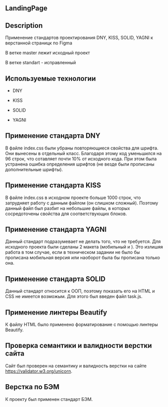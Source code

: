 ## LandingPage
## Description

Применение стандартов проектирования  DNY, KISS, SOLID, YAGNI
к верстанной страницк по Figma

В ветке master лежит исходный проект

В ветке standart - исправленный

## Используемые технологии

* DNY

* KISS

* SOLID

* YAGNI

## Применение стандарта DNY

В файле index.css были убраны повторяющиеся свойства для шрифта. Они вынесены в отдельный класс. Благодаря этому код уменьшился на 96 строк, что сотавляет почти 10% от исходного кода. При этом была устранена ошибка определения шрифтов (не везде были прописаны дополнительные шрифты).

## Применение стандарта KISS

В файле index.css в исходном проекте больше 1000 строк, что затрудняет работу с данным файлом (он слишком сложный). Поэтому данный файл был разбит на небольшие файлы, в которых сосредоточены свойства для соответствующих блоков.

## Применение стандарта YAGNI

Данный стандарт подразумевает не делать того, что не требуется. Для исходного проекта были сделаны 2 макета (мобильный и ). Это излишяя работа в том случае, если в техническом задании не было бы прописана мобильная версия или наоборот была бы прописана только она.

## Применение стандарта SOLID

Данный стандарт относится к ООП, поэтому показать его на HTML и CSS не имеется возможым. Для этого был введен файл task.js.

## Применение линтеры Beautify

К файлу HTML было применено форматирование с помощью линтеры Beautify.

## Проверка семантики и валидности верстки сайта

Сайт был проверен на семантику и валидность верстки на сайте https://validator.w3.org/unicorn.


## Верстка по БЭМ

К проекту был применен стандарт БЭМ.